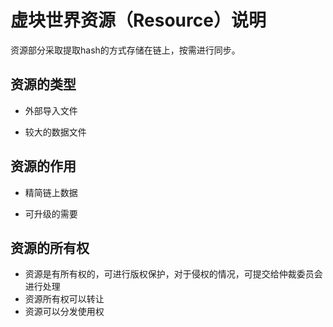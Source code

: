 # 虚块世界资源（Resource）说明

资源部分采取提取hash的方式存储在链上，按需进行同步。



## 资源的类型

* 外部导入文件

* 较大的数据文件

  

## 资源的作用

* 精简链上数据

* 可升级的需要

  

## 资源的所有权

* 资源是有所有权的，可进行版权保护，对于侵权的情况，可提交给仲裁委员会进行处理
* 资源所有权可以转让
* 资源可以分发使用权